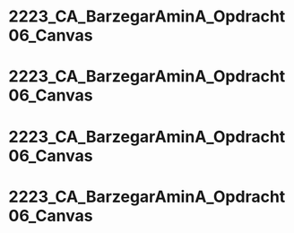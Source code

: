 # 2223_CA_BarzegarAminA_Opdracht06_Canvas
# 2223_CA_BarzegarAminA_Opdracht06_Canvas
# 2223_CA_BarzegarAminA_Opdracht06_Canvas
# 2223_CA_BarzegarAminA_Opdracht06_Canvas
